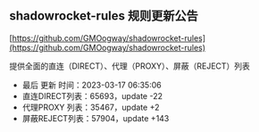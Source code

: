 ## shadowrocket-rules 规则更新公告

[https://github.com/GMOogway/shadowrocket-rules](https://github.com/GMOogway/shadowrocket-rules)

提供全面的直连（DIRECT）、代理（PROXY）、屏蔽（REJECT）列表
- 最后 更新 时间：2023-03-17 06:35:06
- 直连DIRECT列表：65693，update -22
- 代理PROXY 列表：35467，update +2
- 屏蔽REJECT列表：57904，update +143